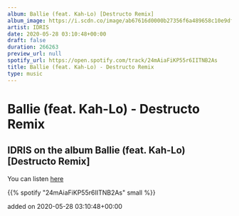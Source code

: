 ```yaml
---
album: Ballie (feat. Kah-Lo) [Destructo Remix]
album_image: https://i.scdn.co/image/ab67616d0000b27356f6a489658c10e9df1fdd22
artist: IDRIS
date: 2020-05-28 03:10:48+00:00
draft: false
duration: 266263
preview_url: null
spotify_url: https://open.spotify.com/track/24mAiaFiKP55r6IITNB2As
title: Ballie (feat. Kah-Lo) - Destructo Remix
type: music
---
```



# Ballie (feat. Kah-Lo) - Destructo Remix

## IDRIS on the album Ballie (feat. Kah-Lo) [Destructo Remix]

You can listen [here](https://open.spotify.com/track/24mAiaFiKP55r6IITNB2As)

{{% spotify "24mAiaFiKP55r6IITNB2As" small %}}

added on 2020-05-28 03:10:48+00:00